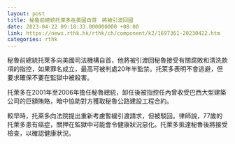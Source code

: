 ```yaml
---
layout: post
title: 秘魯前總統托萊多在美國自首　將被引渡回國
date: 2023-04-22 09:18:33.000000000 +08:00
link: https://news.rthk.hk/rthk/ch/component/k2/1697361-20230422.htm
categories: rthk
---
```


秘魯前總統托萊多向美國司法機構自首，他將被引渡回秘魯接受有關腐敗和清洗款項的指控，如果罪名成立，最高可被判處20年半監禁。托萊多表明不會逃避，但要求確保不要在監獄中被殺害。

托萊多在2001年至2006年擔任秘魯總統，卸任後被指控任內曾收受巴西大型建築公司的巨額賄賂，暗中協助對方獲取秘魯公路建設工程合約。

較早時，托萊多向法院提出重新考慮暫緩引渡請求，但被駁回。律師說，77歲的托萊多患有癌症，關押在監獄中可能會令健康狀況惡化。托萊多抵達秘魯後將接受檢查，以確認健康狀況。
